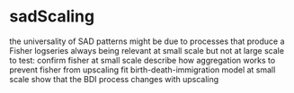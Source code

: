# sadScaling
the universality of SAD patterns might be due to processes that produce a Fisher logseries always being relevant at small scale but not at large scale  to test: confirm fisher at small scale describe how aggregation works to prevent fisher from upscaling fit birth-death-immigration model at small scale show that the BDI process changes with upscaling
